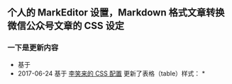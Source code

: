 ## 个人的 MarkEditor 设置，Markdown 格式文章转换微信公众号文章的 CSS 设定
### 一下是更新内容
* 基于
* 2017-06-24 基于 [李笑来的 CSS 配置](https://gist.github.com/xiaolai/aa190255b7dde302d10208ae247fc9f2)  更新了表格（table）样式：
    * 